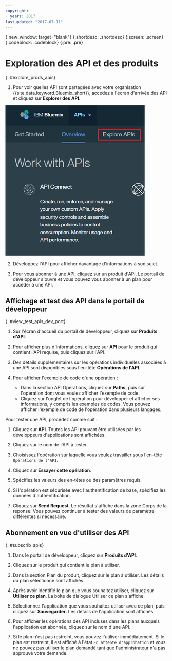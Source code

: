 ```yaml
---
copyright:
  years: 2017
lastupdated: "2017-07-11"
---
```


{:new_window: target="blank"}
{:shortdesc: .shortdesc}
{:screen: .screen}
{:codeblock: .codeblock}
{:pre: .pre}

# Exploration des API et des produits
{: #explore_prods_apis}

1. Pour voir quelles API sont partagées avec
votre organisation {{site.data.keyword.Bluemix_short}}, accédez à l'écran d'arrivée des API et cliquez sur **Explorer des API**.

<img alt="Page d'arrivée des API avec l'onglet Explorer des API mis en évidence" src="images/ExploreAPIs_tab.png">

2. Développez l'API pour afficher davantage d'informations à son sujet.

3. Pour vous abonner à une API, cliquez sur un produit d'API.
Le portail de développeur s'ouvre et vous pouvez vous abonner à un plan pour accéder à une API.

## Affichage et test des API dans le portail de développeur
{: #view_test_apis_dev_port}

1. Sur l'écran d'accueil du portail de développeur, cliquez sur **Produits d'API**.

2. Pour afficher plus d'informations, cliquez sur
**API** pour le produit qui contient l'API requise,
puis cliquez sur l'API.

3. Des détails supplémentaires sur les opérations individuelles associées à une API sont disponibles sous l'en-tête **Opérations de l'API**.

4. Pour afficher l'exemple de code d'une opération :
    - Dans la section API Operations, cliquez sur
**Paths**, puis sur l'opération dont vous voulez
afficher l'exemple de code.
    - Cliquez sur l'onglet de l'opération pour développer et afficher ses
informations, y compris les exemples de codes. Vous pouvez afficher
l'exemple de code de l'opération dans plusieurs langages.

Pour tester une API, procédez comme suit :
1. Cliquez sur **API**.
Toutes les API pouvant être utilisées par les développeurs d'applications
sont affichées.

2. Cliquez sur le nom de l'API à tester.

3. Choisissez l'opération sur laquelle vous voulez travailler sous l'en-tête `Opérations de l'API`.

4. Cliquez sur **Essayer cette opération**.

5. Spécifiez les valeurs des en-têtes ou des
paramètres requis.

6. Si l'opération est sécurisée avec l'authentification de base, spécifiez les données d'authentification.

7. Cliquez sur **Send Request**.
Le résultat s'affiche dans la zone Corps de la réponse. Vous pouvez continuer à tester des valeurs de paramètre différentes si nécessaire.

## Abonnement en vue d'utiliser des API
{: #subscrib_apis}

1. Dans le portail de développeur, cliquez sur **Produits d'API**.

2. Cliquez sur le produit qui contient le plan à utiliser.

3. Dans la section Plan du produit, cliquez sur le plan à utiliser. Les détails du plan sélectionné sont affichés.

4. Après avoir identifié le plan que vous souhaitez utiliser, cliquez
sur **Utiliser ce plan**.
La boîte de dialogue Utiliser ce plan s'affiche.

5. Sélectionnez l'application que vous souhaitez utiliser avec ce plan, puis cliquez sur
**Sauvegarder**.
Les détails de l'application sont affichés.

6. Pour afficher les opérations des API
incluses dans les plans auxquels l'application est
abonnée, cliquez sur le nom d'une API.

7. Si le plan n'est pas restreint, vous pouvez l'utiliser immédiatement. Si le plan est
restreint, il est affiché à l'état `En attente d'approbation` et
vous ne pouvez pas utiliser le plan demandé tant que l'administrateur n'a pas approuvé
votre demande.



